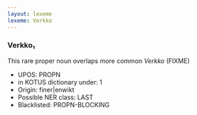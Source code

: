 ```yaml
---
layout: lexeme
lexeme: Verkko
---
```


###  Verkko₁

This rare proper noun overlaps more common *Verkko* (FIXME)
* UPOS:  PROPN
* in KOTUS dictionary under:  1
* Origin:  finer|enwikt
* Possible NER class:  LAST
* Blacklisted:  PROPN-BLOCKING

